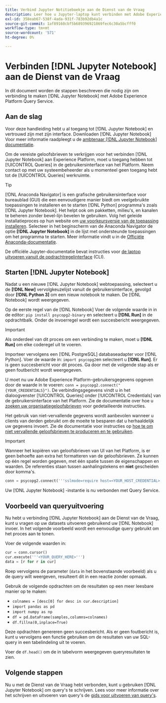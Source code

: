 ```yaml
---
title: Verbind Jupyter Notitieboekje aan de Dienst van de Vraag
description: Leer hoe u Jupyter-laptop kunt verbinden met Adobe Experience Platform Query Service.
exl-id: 358eab67-538f-4ada-931f-783b92db4a1c
source-git-commit: 1af89160cbf5b689396921869fec6c30a5bcfff0
workflow-type: tm+mt
source-wordcount: '571'
ht-degree: 0%

---
```


# Verbinden [!DNL Jupyter Notebook] aan de Dienst van de Vraag

In dit document worden de stappen beschreven die nodig zijn om verbinding te maken [!DNL Jupyter Notebook] met Adobe Experience Platform Query Service.

## Aan de slag

Voor deze handleiding hebt u al toegang tot [!DNL Jupyter Notebook] en vertrouwd zijn met zijn interface. Downloaden [!DNL Jupyter Notebook] Voor meer informatie raadpleegt u de [ambtenaar [!DNL Jupyter Notebook] documentatie](https://jupyter.org/).

Om de vereiste geloofsbrieven te verkrijgen voor het verbinden [!DNL Jupyter Notebook] aan Experience Platform, moet u toegang hebben tot [!UICONTROL Queries] in de gebruikersinterface van het Platform. Neem contact op met uw systeembeheerder als u momenteel geen toegang hebt tot de [!UICONTROL Queries] werkruimte.

>[!TIP]
>
>[!DNL Anaconda Navigator] is een grafische gebruikersinterface voor bureaublad (GUI) die een eenvoudigere manier biedt om veelgebruikte toepassingen te installeren en te starten [!DNL Python] programma&#39;s zoals [!DNL Jupyter Notebook]. Het helpt ook om pakketten, milieu&#39;s, en kanalen te beheren zonder bevel-lijn bevelen te gebruiken.
>Volg het geleide installatieproces op hun website om [uw voorkeursversie van de toepassing installeren](https://docs.anaconda.com/anaconda/install/).
>Selecteer in het beginscherm van de Anaconda Navigator de optie **[!DNL Jupyter Notebook]** in de lijst met ondersteunde toepassingen om het programma te starten.
>Meer informatie vindt u in de [Officiële Anaconda-documentatie](https://docs.anaconda.com/anaconda/navigator/).

De officiële Jupyter-documentatie bevat instructies voor [de laptop uitvoeren vanuit de opdrachtregelinterface](https://docs.jupyter.org/en/latest/running.html#how-do-i-open-a-specific-notebook) (CLI).

## Starten [!DNL Jupyter Notebook]

Nadat u een nieuwe [!DNL Jupyter Notebook] webtoepassing, selecteert u de **[!DNL New]** vervolgkeuzelijst vanuit de gebruikersinterface, gevolgd door **[!DNL Python 3]** om een nieuw notebook te maken. De [!DNL Notebook] wordt weergegeven.

Op de eerste regel van de [!DNL Notebook] Voer de volgende waarde in in de editor: `pip install psycopg2-binary` en selecteert u **[!DNL Run]** in de opdrachtbalk. Onder de invoerregel wordt een succesbericht weergegeven.

>[!IMPORTANT]
>
>Als onderdeel van dit proces om een verbinding te maken, moet u **[!DNL Run]** om elke coderegel uit te voeren.

Importeer vervolgens een [!DNL PostgreSQL] databaseadapter voor [!DNL Python]. Voer de waarde in: `import psycopg2`en selecteert u **[!DNL Run]**. Er is geen succesbericht voor dit proces. Ga door met de volgende stap als er geen foutbericht wordt weergegeven.

U moet nu uw Adobe Experience Platform-gebruikersgegevens opgeven door de waarde in te voeren: `conn = psycopg2.connect("{YOUR_CREDENTIALS}")`. De verbindingsgegevens vindt u in het dialoogvenster [!UICONTROL Queries] onder [!UICONTROL Credentials] van de gebruikersinterface van het Platform. Zie de documentatie over hoe u [zoeken uw organisatiegeloofsbrieven](../ui/credentials.md) voor gedetailleerde instructies.

Het gebruik van niet-vervallende gegevens wordt aanbevolen wanneer u clients van derden gebruikt om de moeite te besparen dat u herhaaldelijk uw gegevens invoert. Zie de documentatie voor instructies op [hoe te om niet vervallende geloofsbrieven te produceren en te gebruiken](../ui/credentials.md#non-expiring-credentials).

>[!IMPORTANT]
>
>Wanneer het kopiëren van geloofsbrieven van UI van het Platform, is er geen behoefte aan extra het formatteren van de geloofsbrieven. Ze kunnen op één regel worden gegeven, met één spatie tussen de eigenschappen en waarden. De referenties staan tussen aanhalingstekens en **niet** gescheiden door komma&#39;s.

```python
conn = psycopg2.connect('''sslmode=require host=<YOUR_HOST_CREDENTIAL> port=80 dbname=prod:all user=<YOUR_ORGANIZATION_ID> password=<YOUR_PASSWORD>''')"
```

Uw [!DNL Jupyter Notebook] -instantie is nu verbonden met Query Service.

## Voorbeeld van queryuitvoering

Nu hebt u verbinding [!DNL Jupyter Notebook] aan de Dienst van de Vraag, kunt u vragen op uw datasets uitvoeren gebruikend uw [!DNL Notebook] invoer. In het volgende voorbeeld wordt een eenvoudige query gebruikt om het proces aan te tonen.

Voer de volgende waarden in:

```python
cur = conn.cursor()
cur.execute('''<YOUR_QUERY_HERE>''')
data = [r for r in cur]
```

Roep vervolgens de parameter (`data` in het bovenstaande voorbeeld) als u de query wilt weergeven, resulteert dit in een reactie zonder opmaak.

Gebruik de volgende opdrachten om de resultaten op een meer leesbare manier op te maken:

- `colnames = [desc[0] for desc in cur.description]`
- `import pandas as pd`
- `import numpy as np`
- `df = pd.DataFrame(samples,columns=colnames)`
- `df.fillna(0,inplace=True)`

Deze opdrachten genereren geen succesbericht. Als er geen foutbericht is, kunt u vervolgens een functie gebruiken om de resultaten van uw SQL-query in een tabelindeling uit te voeren.

Voer de `df.head()` om de in tabelvorm weergegeven queryresultaten te zien.

## Volgende stappen

Nu u met de Dienst van de Vraag hebt verbonden, kunt u gebruiken [!DNL Jupyter Notebook] om query&#39;s te schrijven. Lees voor meer informatie over het schrijven en uitvoeren van query&#39;s de [gids voor uitvoeren van query&#39;s](../best-practices/writing-queries.md).
